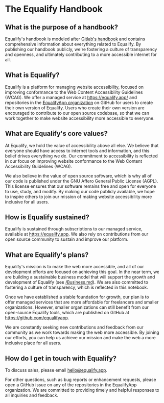 # The Equalify Handbook

## What is the purpose of a handbook?
Equalify's handbook is modeled after [Gitlab's handbook](https://about.gitlab.com/handbook/) and contains comprehensive information about everything related to Equalify. By publishing our handbook publicly, we're fostering a culture of transparency and openness, and ultimately contributing to a more accessible internet for all.

## What is Equalify?

Equalify is a platform for managing website accessibility, focused on improving conformance to the Web Content Accessibility Guidelines (WCAG). We offer a managed service at https://equalify.app/ and repositories in the [EqualifyApp organization](https://github.com/EqualifyApp/) on GitHub for users to create their own version of Equalify. Users who create their own version are encouraged to contribute to our open source codebase, so that we can work together to make website accessibility more accessible to everyone.

## What are Equalify's core values?

At Equalify, we hold the value of accessibility above all else. We believe that everyone should have access to internet tools and information, and this belief drives everything we do. Our commitment to accessibility is reflected in our focus on improving website conformance to the Web Content Accessibility Guidelines (WCAG).

We also believe in the value of open source software, which is why all of our code is published under the GNU Affero General Public License (AGPL). This license ensures that our software remains free and open for everyone to use, study, and modify. By making our code publicly available, we hope to inspire others to join our mission of making website accessibility more inclusive for all users.

## How is Equalify sustained?
Equalify is sustained through subscriptions to our managed service, available at https://equalify.app. We also rely on contributions from our open source community to sustain and improve our platform. 

## What are Equalify's plans?
Equalify's mission is to make the web more accessible, and all of our development efforts are focused on achieving this goal. In the near term, we are building a sustainable business model that will support the growth and development of Equalify (see [/Business.md](/Business.md)). We are also committed to fostering a culture of transparency, which is reflected in this notebook.

Once we have established a stable foundation for growth, our plan is to offer managed services that are more affordable for freelancers and smaller organizations. However, smaller organizations can still benefit from our open-source Equalify tools, which are published on GitHub at https://github.com/equalifyapp.

We are constantly seeking new contributions and feedback from our community as we work towards making the web more accessible. By joining our efforts, you can help us achieve our mission and make the web a more inclusive place for all users.


## How do I get in touch with Equalify?

To discuss sales, please email [hello@equalify.app](mailto:hello@equalify.app).

For other questions, such as bug reports or enhancement requests, please open a GitHub issue on any of the repositories in the EqualifyApp organization. We are committed to providing timely and helpful responses to all inquiries and feedback.
